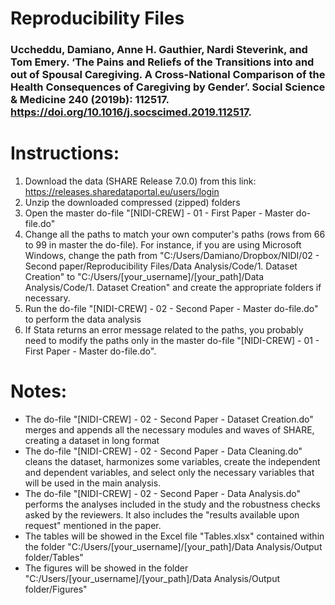 # Reproducibility Files

### Uccheddu, Damiano, Anne H. Gauthier, Nardi Steverink, and Tom Emery. ‘The Pains and Reliefs of the Transitions into and out of Spousal Caregiving. A Cross-National Comparison of the Health Consequences of Caregiving by Gender’. Social Science & Medicine 240 (2019b): 112517. https://doi.org/10.1016/j.socscimed.2019.112517.



# Instructions: 
1. Download the data (SHARE Release 7.0.0) from this link: https://releases.sharedataportal.eu/users/login
2. Unzip the downloaded compressed (zipped) folders
3. Open the master do-file "[NIDI-CREW] - 01 - First Paper - Master do-file.do"
4. Change all the paths to match your own computer's paths (rows from 66 to 99 in master the do-file). For instance, if you are using Microsoft Windows, change the path from "C:/Users/Damiano/Dropbox/NIDI/02 - Second paper/Reproducibility Files/Data Analysis/Code/1. Dataset Creation" to "C:/Users/[your_username]/[your_path]/Data Analysis/Code/1. Dataset Creation" and create the appropriate folders if necessary. 
5. Run the do-file "[NIDI-CREW] - 02 - Second Paper - Master do-file.do" to perform the data analysis
6. If Stata returns an error message related to the paths, you probably need to modify the paths only in the master do-file "[NIDI-CREW] - 01 - First Paper - Master do-file.do". 



# Notes:
- The do-file "[NIDI-CREW] - 02 - Second Paper - Dataset Creation.do" merges and appends all the necessary modules and waves of SHARE, creating a dataset in long format
- The do-file "[NIDI-CREW] - 02 - Second Paper - Data Cleaning.do" cleans the dataset, harmonizes some variables, create the independent and dependent variables, and select only the necessary variables that will be used in the main analysis. 
- The do-file "[NIDI-CREW] - 02 - Second Paper - Data Analysis.do" performs the analyses included in the study and the robustness checks asked by the reviewers. It also includes the "results available upon request" mentioned in the paper. 
- The tables will be showed in the Excel file "Tables.xlsx" contained within the folder "C:/Users/[your_username]/[your_path]/Data Analysis/Output folder/Tables"
- The figures will be showed in the folder "C:/Users/[your_username]/[your_path]/Data Analysis/Output folder/Figures"

